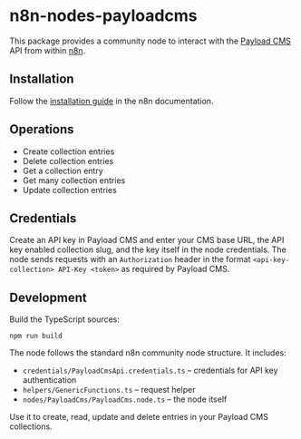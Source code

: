 # n8n-nodes-payloadcms

This package provides a community node to interact with the [Payload CMS](https://payloadcms.com/) API from within [n8n](https://n8n.io/).

## Installation

Follow the [installation guide](https://docs.n8n.io/integrations/community-nodes/installation/) in the n8n documentation.

## Operations

- Create collection entries
- Delete collection entries
- Get a collection entry
- Get many collection entries
- Update collection entries

## Credentials

Create an API key in Payload CMS and enter your CMS base URL, the API key enabled collection slug, and the key itself in the node credentials. The node sends requests with an `Authorization` header in the format `<api-key-collection> API-Key <token>` as required by Payload CMS.

## Development

Build the TypeScript sources:

```
npm run build
```

The node follows the standard n8n community node structure. It includes:

- `credentials/PayloadCmsApi.credentials.ts` – credentials for API key authentication
- `helpers/GenericFunctions.ts` – request helper
- `nodes/PayloadCms/PayloadCms.node.ts` – the node itself

Use it to create, read, update and delete entries in your Payload CMS collections.
